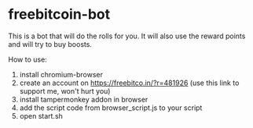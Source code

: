 # freebitcoin-bot

This is a bot that will do the rolls for you.
It will also use the reward points and will try to buy boosts.

How to use:
1. install chromium-browser
2. create an account on https://freebitco.in/?r=481926 (use this link to support me, won't hurt you)
3. install tampermonkey addon in browser
4. add the script code from browser_script.js to your script
5. open start.sh
